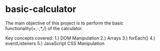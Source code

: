 # basic-calculator
The main objective of this project is to perform the basic functionality(+,-,*,/) of the calculator.

Key concepts covered:
1.) DOM Manipulation
2.) Arrays
3.) forEach()
4.) eventListeners
5.) JavaScript CSS Manipulation
